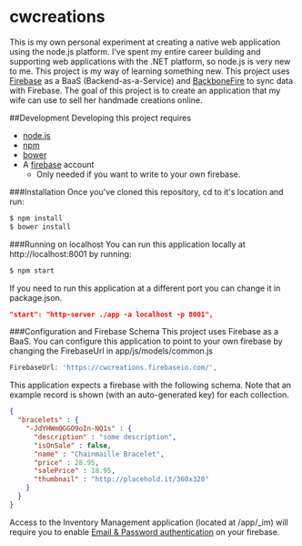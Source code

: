 cwcreations
===========
This is my own personal experiment at creating a native web application using the node.js platform. I've spent my entire career building and supporting web applications with the .NET platform, so node.js is very new to me. This project is my way of learning something new. This project uses [Firebase](http://www.firebase.com) as a BaaS (Backend-as-a-Service) and [BackboneFire](https://github.com/firebase/backbonefire) to sync data with Firebase. The goal of this project is to create an application that my wife can use to sell her handmade creations online.

##Development
Developing this project requires
* [node.js](http://nodejs.org/)
* [npm](http://blog.npmjs.org/post/85484771375/how-to-install-npm)
* [bower](http://bower.io)
* A [firebase](http://www.firebase.com) account
  * Only needed if you want to write to your own firebase.

###Installation
Once you've cloned this repository, cd to it's location and run:

```bash
$ npm install
$ bower install
```

###Running on localhost
You can run this application locally at http://localhost:8001 by running:
```bash
$ npm start
```

If you need to run this application at a different port you can change it in package.json.
```json
"start": "http-server ./app -a localhost -p 8001",
```

###Configuration and Firebase Schema
This project uses Firebase as a BaaS. You can configure this application to point to your own firebase by changing the FirebaseUrl in app/js/models/common.js

```javascript
FirebaseUrl: 'https://cwcreations.firebaseio.com/',
```

This application expects a firebase with the following schema. Note that an example record is shown (with an auto-generated key) for each collection.
```json
{
  "bracelets" : {
    "-JdYHWmQGGO9oIn-NQ1s" : {
      "description" : "some description",
      "isOnSale" : false,
      "name" : "Chainmaille Bracelet",
      "price" : 28.95,
      "salePrice" : 18.95,
      "thumbnail" : "http://placehold.it/360x320"
    }
  }
}
```
Access to the Inventory Management application (located at /app/_im) will require you to enable [Email & Password authentication](https://www.firebase.com/docs/web/guide/login/password.html) on your firebase.
